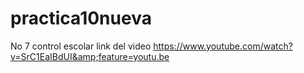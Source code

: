 # practica10nueva
No 7 control escolar link del video https://www.youtube.com/watch?v=SrC1EaIBdUI&amp;feature=youtu.be
